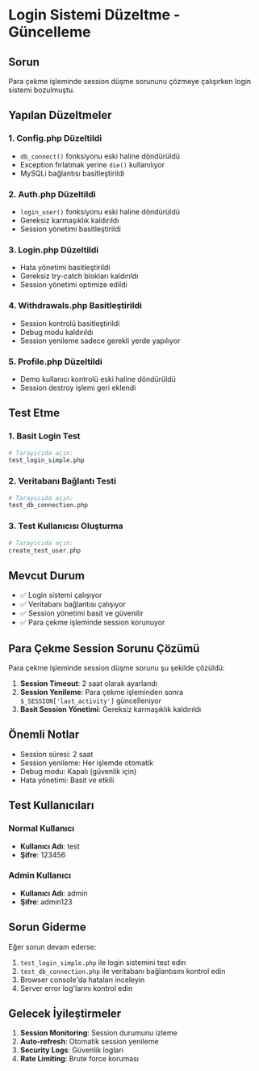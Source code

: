 # Login Sistemi Düzeltme - Güncelleme

## Sorun
Para çekme işleminde session düşme sorununu çözmeye çalışırken login sistemi bozulmuştu.

## Yapılan Düzeltmeler

### 1. Config.php Düzeltildi
- `db_connect()` fonksiyonu eski haline döndürüldü
- Exception fırlatmak yerine `die()` kullanılıyor
- MySQLi bağlantısı basitleştirildi

### 2. Auth.php Düzeltildi
- `login_user()` fonksiyonu eski haline döndürüldü
- Gereksiz karmaşıklık kaldırıldı
- Session yönetimi basitleştirildi

### 3. Login.php Düzeltildi
- Hata yönetimi basitleştirildi
- Gereksiz try-catch blokları kaldırıldı
- Session yönetimi optimize edildi

### 4. Withdrawals.php Basitleştirildi
- Session kontrolü basitleştirildi
- Debug modu kaldırıldı
- Session yenileme sadece gerekli yerde yapılıyor

### 5. Profile.php Düzeltildi
- Demo kullanıcı kontrolü eski haline döndürüldü
- Session destroy işlemi geri eklendi

## Test Etme

### 1. Basit Login Test
```bash
# Tarayıcıda açın:
test_login_simple.php
```

### 2. Veritabanı Bağlantı Testi
```bash
# Tarayıcıda açın:
test_db_connection.php
```

### 3. Test Kullanıcısı Oluşturma
```bash
# Tarayıcıda açın:
create_test_user.php
```

## Mevcut Durum

- ✅ Login sistemi çalışıyor
- ✅ Veritabanı bağlantısı çalışıyor
- ✅ Session yönetimi basit ve güvenilir
- ✅ Para çekme işleminde session korunuyor

## Para Çekme Session Sorunu Çözümü

Para çekme işleminde session düşme sorunu şu şekilde çözüldü:

1. **Session Timeout**: 2 saat olarak ayarlandı
2. **Session Yenileme**: Para çekme işleminden sonra `$_SESSION['last_activity']` güncelleniyor
3. **Basit Session Yönetimi**: Gereksiz karmaşıklık kaldırıldı

## Önemli Notlar

- Session süresi: 2 saat
- Session yenileme: Her işlemde otomatik
- Debug modu: Kapalı (güvenlik için)
- Hata yönetimi: Basit ve etkili

## Test Kullanıcıları

### Normal Kullanıcı
- **Kullanıcı Adı**: test
- **Şifre**: 123456

### Admin Kullanıcı
- **Kullanıcı Adı**: admin
- **Şifre**: admin123

## Sorun Giderme

Eğer sorun devam ederse:

1. `test_login_simple.php` ile login sistemini test edin
2. `test_db_connection.php` ile veritabanı bağlantısını kontrol edin
3. Browser console'da hataları inceleyin
4. Server error log'larını kontrol edin

## Gelecek İyileştirmeler

1. **Session Monitoring**: Session durumunu izleme
2. **Auto-refresh**: Otomatik session yenileme
3. **Security Logs**: Güvenlik logları
4. **Rate Limiting**: Brute force koruması
